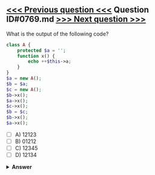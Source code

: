 [<<< Previous question <<<](0768.md)   Question ID#0769.md   [>>> Next question >>>](0770.md)
---

What is the output of the following code?

```php
class A {
    protected $a = '';
    function x() {
        echo ++$this->a;
    }
}
$a = new A();
$b = $a;
$c = new A();
$b->x();
$a->x();
$c->x();
$b = $c;
$b->x();
$a->x();
```

- [ ] A) 12123
- [ ] B) 01212
- [ ] C) 12345
- [ ] D) 12134

<details><summary><b>Answer</b></summary>
<p>
  Answer: <strong>A</strong>
</p>
</details>
